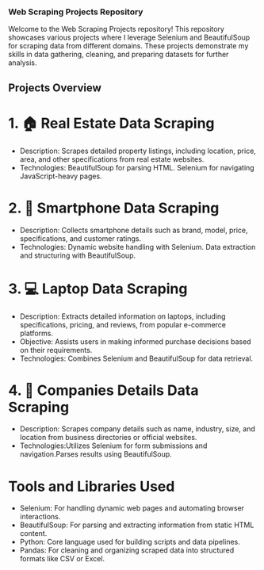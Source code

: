 ### Web Scraping Projects Repository
Welcome to the Web Scraping Projects repository! This repository showcases various projects where I leverage Selenium and BeautifulSoup for scraping data from different domains. These projects demonstrate my skills in data gathering, cleaning, and preparing datasets for further analysis.

## Projects Overview
# 1. 🏠 Real Estate Data Scraping
* Description: Scrapes detailed property listings, including location, price, area, and other specifications from real estate websites.
* Technologies: BeautifulSoup for parsing HTML. Selenium for navigating JavaScript-heavy pages.
  
# 2. 📱 Smartphone Data Scraping
* Description: Collects smartphone details such as brand, model, price, specifications, and customer ratings.
* Technologies: Dynamic website handling with Selenium. Data extraction and structuring with BeautifulSoup.

# 3. 💻 Laptop Data Scraping
* Description: Extracts detailed information on laptops, including specifications, pricing, and reviews, from popular e-commerce platforms.
* Objective: Assists users in making informed purchase decisions based on their requirements.
* Technologies: Combines Selenium and BeautifulSoup for data retrieval.

# 4. 🏢 Companies Details Data Scraping
* Description: Scrapes company details such as name, industry, size, and location from business directories or official websites.
* Technologies:Utilizes Selenium for form submissions and navigation.Parses results using BeautifulSoup.

# Tools and Libraries Used
* Selenium: For handling dynamic web pages and automating browser interactions.
* BeautifulSoup: For parsing and extracting information from static HTML content.
* Python: Core language used for building scripts and data pipelines.
* Pandas: For cleaning and organizing scraped data into structured formats like CSV or Excel.
